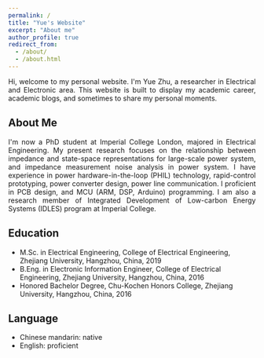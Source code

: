 ```yaml
---
permalink: /
title: "Yue's Website"
excerpt: "About me"
author_profile: true
redirect_from: 
  - /about/
  - /about.html
---
```


<div style="text-align: justify"> Hi, welcome to my personal website. I'm Yue Zhu, a researcher in Electrical and Electronic area. This website is built to display my academic career, academic blogs, and sometimes to share my personal moments.</div>


##  About Me
<div style="text-align: justify"> I'm now a PhD student at Imperial College London, majored in Electrical Engineering. My present research focuses on the relationship between impedance and state-space representations for large-scale power system, and impedance measurement noise analysis in power system. I have experience in power hardware-in-the-loop (PHIL) technology, rapid-control prototyping, power converter design, power line communication. I proficient in PCB design, and MCU (ARM, DSP, Arduino) programming. I am also a research member of Integrated Development of Low-carbon Energy Systems (IDLES) program at Imperial College.</div>

## Education 
* M.Sc. in Electrical Engineering, College of Electrical Engineering, Zhejiang University, Hangzhou, China, 2019
* B.Eng. in Electronic Information Engineer, College of Electrical Engineering, Zhejiang University, Hangzhou, China, 2016
* Honored Bachelor Degree, Chu-Kochen Honors College, Zhejiang University, Hangzhou, China, 2016


## Language
* Chinese mandarin: native
* English: proficient